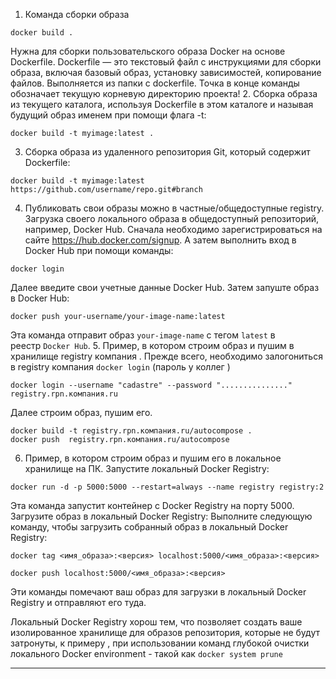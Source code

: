 1. Команда сборки образа 
``` 
docker build .
```
Нужна для сборки пользовательского образа Docker на основе Dockerfile. Dockerfile — это текстовый файл с инструкциями для сборки образа, включая базовый образ, установку зависимостей, копирование файлов. Выполняется из папки с dockerfile. 
Точка в конце команды обозначает текущую корневую директорию проекта!
2. Сборка образа из текущего каталога, используя Dockerfile в этом каталоге и называя будущий образ именем при помощи флага -t:
```
docker build -t myimage:latest .
```
3. Сборка образа из удаленного репозитория Git, который содержит Dockerfile:
```
docker build -t myimage:latest https://github.com/username/repo.git#branch 
```

4. Публиковать свои образы можно в частные/общедоступные registry. Загрузка своего локального образа в общедоступный репозиторий, например, Docker Hub. 
Сначала необходимо зарегистрироваться на сайте https://hub.docker.com/signup.
А затем выполнить вход в Docker Hub при помощи команды:
```
docker login
```
Далее введите свои учетные данные Docker Hub.
Затем запуште образ в Docker Hub:
```
docker push your-username/your-image-name:latest
```
Эта команда отправит образ `your-image-name` с тегом `latest` в реестр `Docker Hub`.
5. Пример, в котором строим образ и пушим в хранилище registry компания .
Прежде всего, необходимо залогониться в registry компания `docker login` (пароль у коллег )
```
docker login --username "cadastre" --password "..............." registry.rpn.компания.ru
```
Далее строим образ, пушим его.
```
docker build -t registry.rpn.компания.ru/autocompose .
docker push  registry.rpn.компания.ru/autocompose
```

6. Пример, в котором строим образ и пушим его в локальное хранилище на ПК.
Запустите локальный Docker Registry: 
```
docker run -d -p 5000:5000 --restart=always --name registry registry:2
```
Эта команда запустит контейнер с Docker Registry на порту 5000.
Загрузите образ в локальный Docker Registry: Выполните следующую команду, чтобы загрузить собранный образ в локальный Docker Registry:
```
docker tag <имя_образа>:<версия> localhost:5000/<имя_образа>:<версия>
```
```
docker push localhost:5000/<имя_образа>:<версия>
```
Эти команды помечают ваш образ для загрузки в локальный Docker Registry и отправляют его туда.

Локальный Docker Registry хорош тем, что позволяет создать ваше изолированное хранилище для образов репозитория, которые не будут затронуты, к примеру , при использовании команд глубокой очистки локального Docker environment - такой как `docker system prune`

***
